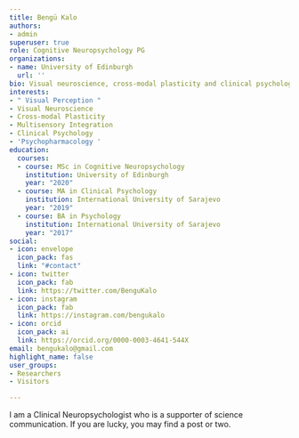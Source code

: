 ```yaml
---
title: Bengü Kalo
authors:
- admin
superuser: true
role: Cognitive Neuropsychology PG
organizations:
- name: University of Edinburgh
  url: ''
bio: Visual neuroscience, cross-modal plasticity and clinical psychology enthusiast.
interests:
- " Visual Perception "
- Visual Neuroscience
- Cross-modal Plasticity
- Multisensory Integration
- Clinical Psychology
- 'Psychopharmacology '
education:
  courses:
  - course: MSc in Cognitive Neuropsychology
    institution: University of Edinburgh
    year: "2020"
  - course: MA in Clinical Psychology
    institution: International University of Sarajevo
    year: "2019"
  - course: BA in Psychology
    institution: International University of Sarajevo
    year: "2017"
social:
- icon: envelope
  icon_pack: fas
  link: "#contact"
- icon: twitter
  icon_pack: fab
  link: https://twitter.com/BenguKalo
- icon: instagram
  icon_pack: fab
  link: https://instagram.com/bengukalo
- icon: orcid
  icon_pack: ai
  link: https://orcid.org/0000-0003-4641-544X
email: bengukalo@gmail.com
highlight_name: false
user_groups:
- Researchers
- Visitors

---
```

I am a Clinical Neuropsychologist who is a supporter of science communication. If you are lucky, you may find a post or two.